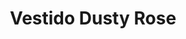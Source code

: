 ---
id: vestido-plus-corto-dutsy-rose
title: Vestido Dusty Rose 
regularPrice: 46.70
price: 46.70
image: 
    - vestido-plus-corto-dutsy-rose-1.jpg
    - vestido-plus-corto-dutsy-rose-2.jpg
description: Vestido plus, cuello V, elástico en cintura.
material: Poliester
sizes: 
    - xl
    - 1xl
    - 2xl
creationDate: 2025/02/01
isSale: false
isStock: true
---